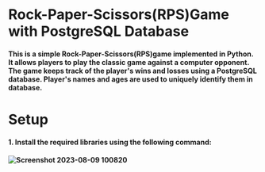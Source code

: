 # Rock-Paper-Scissors(RPS)Game with PostgreSQL Database
#### This is a simple Rock-Paper-Scissors(RPS)game implemented in Python. It allows players to play the classic game against a computer opponent. The game keeps track of the player's wins and losses using a PostgreSQL database. Player's names and ages are used to uniquely identify them in database.
# Setup
#### 1. Install the required libraries using the following command:
#### ![Screenshot 2023-08-09 100820](https://github.com/Sokhenggg/First_README/assets/141636947/dacd165a-726c-4758-bbbd-a9e3958b9534)
